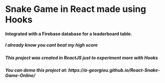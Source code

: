 <h1>Snake Game in React made using Hooks</h1>
<h4>Integrated with a Firebase database for a leaderboard table.</h4>
<h5>I already know you cant beat my high score</h5>
<h5>This project was created in ReactJS just to experiment more with Hooks</h5>
<h5>You can demo this project at:  https://a-georgiou.github.io/React-Snake-Game-Online/</h5>
